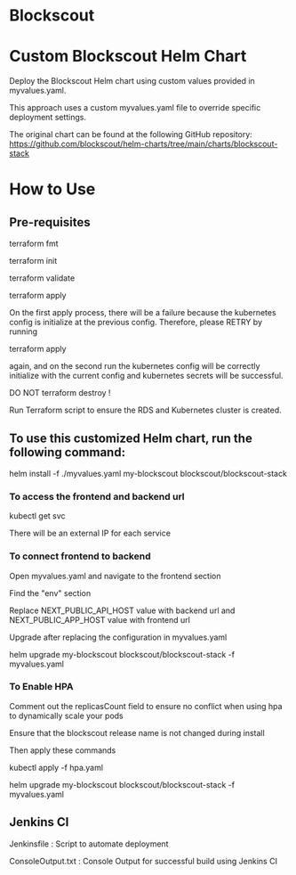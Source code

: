 # Blockscout

# Custom Blockscout Helm Chart

Deploy the Blockscout Helm chart using custom values provided in myvalues.yaml.

This approach uses a custom myvalues.yaml file to override specific deployment settings.

The original chart can be found at the following GitHub repository: https://github.com/blockscout/helm-charts/tree/main/charts/blockscout-stack

# How to Use

## Pre-requisites

terraform fmt

terraform init

terraform validate

terraform apply

On the first apply process, there will be a failure because the kubernetes config is initialize at the previous config. Therefore, please RETRY by running

terraform apply

again, and on the second run the kubernetes config will be correctly initialize with the current config and kubernetes secrets will be successful.

DO NOT terraform destroy !

Run Terraform script to ensure the RDS and Kubernetes cluster is created. 

## To use this customized Helm chart, run the following command:

helm install -f ./myvalues.yaml my-blockscout blockscout/blockscout-stack 

### To access the frontend and backend url

kubectl get svc

There will be an external IP for each service

### To connect frontend to backend

Open myvalues.yaml and navigate to the frontend section

Find the "env" section

Replace NEXT_PUBLIC_API_HOST value with backend url and NEXT_PUBLIC_APP_HOST value with frontend url

Upgrade after replacing the configuration in myvalues.yaml

helm upgrade my-blockscout blockscout/blockscout-stack -f myvalues.yaml

### To Enable HPA

Comment out the replicasCount field to ensure no conflict when using hpa to dynamically scale your pods

Ensure that the blockscout release name is not changed during install

Then apply these commands

kubectl apply -f hpa.yaml

helm upgrade my-blockscout blockscout/blockscout-stack -f myvalues.yaml 

## Jenkins CI

Jenkinsfile : Script to automate deployment

ConsoleOutput.txt : Console Output for successful build using Jenkins CI


